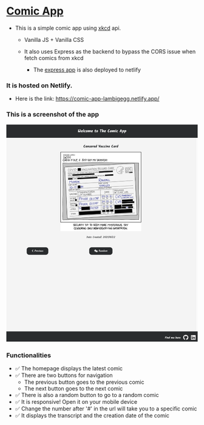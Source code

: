 # [Comic App](https://comic-app-lambigegg.netlify.app/)

- This is a simple comic app using [xkcd](https://xkcd.com/json.html) api.

  - Vanilla JS + Vanilla CSS

  - It also uses Express as the backend to bypass the CORS issue when fetch comics from xkcd
   
    - The [express app](https://express-cors-comics-lambigegg.netlify.app/) is also deployed to netlify

### It is hosted on Netlify.

- Here is the link: https://comic-app-lambigegg.netlify.app/

### This is a screenshot of the app

![](Assets/screenshot.png)

### Functionalities

- :white_check_mark: The homepage displays the latest comic
- :white_check_mark: There are two buttons for navigation
  - The previous button goes to the previous comic
  - The next button goes to the next comic
- :white_check_mark: There is also a random button to go to a random comic
- :white_check_mark: It is responsive! Open it on your mobile device
- :white_check_mark: Change the number after '#' in the url will take you to a specific comic
- :white_check_mark: It displays the transcript and the creation date of the comic
